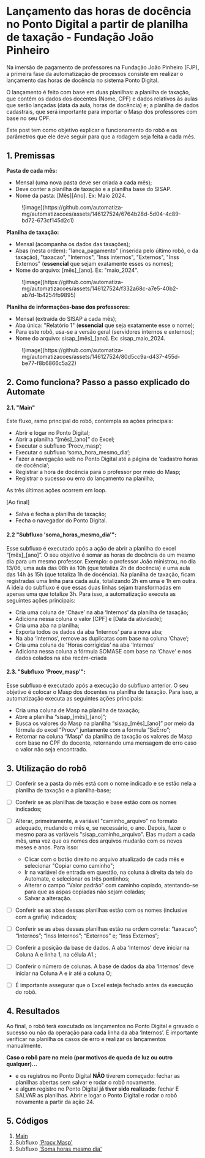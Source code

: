 # Lançamento das horas de docência no Ponto Digital a partir de planilha de taxação - Fundação João Pinheiro

Na imersão de pagamento de professores na Fundação João Pinheiro (FJP), a primeira fase da automatização de processos consiste em realizar o lançamento das horas de docência no sistema Ponto Digital.

O lançamento é feito com base em duas planilhas: a planilha de taxação, que contém os dados dos docentes (Nome, CPF) e dados relativos às aulas que serão lançadas (data da aula, horas de docência) e; a planilha de dados cadastrais, que será importante para importar o Masp dos professores com base no seu CPF.  
 
<!-- more -->

Este post tem como objetivo explicar o funcionamento do robô e os parâmetros que ele deve seguir para que a rodagem seja feita a cada mês. 



## 1. Premissas
**Pasta de cada mês:** 

- Mensal (uma nova pasta deve ser criada a cada mês); 
- Deve conter a planilha de taxação e a planilha base do SISAP. 
- Nome da pasta: [Mês][Ano]. Ex: Maio 2024.

<figure markdown="span">
![image](https://github.com/automatiza-mg/automatizacoes/assets/146127524/6764b28d-5d04-4c89-bd72-673cf145d2c1)
  <figcaption></figcaption>
</figure>


**Planilha de taxação:**

<!-- more -->
- Mensal (acompanha os dados das taxações);
- Abas (nesta ordem): "lanca_pagamento" (inserida pelo último robô, o da taxação), "taxacao", "Internos", "Inss internos", "Externos", "Inss Externos" (**essencial** que sejam exatamente esses os nomes);
- Nome do arquivo: [mês]_[ano]. Ex: "maio_2024". 

<figure markdown="span">
![image](https://github.com/automatiza-mg/automatizacoes/assets/146127524/f332a68c-a7e5-40b2-ab7d-1b4254fb9895)
  <figcaption></figcaption>
</figure>

**Planilha de informações-base dos professores:**

- Mensal (extraída do SISAP a cada mês);
- Aba única: "Relatório 1" (**essencial** que seja exatamente esse o nome);
- Para este robô, usa-se a versão geral (servidores internos e externos);
- Nome do arquivo: sisap_[mês]_[ano]. Ex: sisap_maio_2024.

<figure markdown="span">
![image](https://github.com/automatiza-mg/automatizacoes/assets/146127524/80d5cc9a-d437-455d-be77-f8b6866c5a22)
  <figcaption></figcaption>
</figure>



## 2. Como funciona? Passo a passo explicado do Automate

#### 2.1. **"Main"**

Este fluxo, ramo principal do robô, contempla as ações principais:  

- Abrir e logar no Ponto Digital; 
- Abrir a planilha “[mês]_[ano]” do Excel; 
- Executar o subfluxo ‘Procv_masp’; 
- Executar o subfluxo ‘soma_hora_mesmo_dia’; 
- Fazer a navegação web no Ponto Digital até a página de ‘cadastro horas de docência’; 
- Registrar a hora de docência para o professor por meio do Masp; 
- Registrar o sucesso ou erro do lançamento na planilha; 
  
As três últimas ações ocorrem em loop. 

[Ao final] 
- Salva e fecha a planilha de taxação; 
- Fecha o navegador do Ponto Digital.

#### 2.2 **"Subfluxo 'soma_horas_mesmo_dia'":**

Esse subfluxo é executado após a ação de abrir a planilha do excel “[mês]_[ano]”. O seu objetivo é somar as horas de docência de um mesmo dia para um mesmo professor. Exemplo: o professor João ministrou, no dia 13/06, uma aula das 08h às 10h (que totaliza 2h de docência) e uma aula das 14h às 15h (que totaliza 1h de docência). Na planilha de taxação, ficam registradas uma linha para cada aula, totalizando 2h em uma e 1h em outra. A ideia do subfluxo é que essas duas linhas sejam transformadas em apenas uma que totalize 3h. 
Para isso, a automatização executa as seguintes ações principais:

- Cria uma coluna de 'Chave’ na aba ‘Internos’ da planilha de taxação; 
- Adiciona nessa coluna o valor [CPF] e [Data da atividade]; 
- Cria uma aba na planilha; 
- Exporta todos os dados da aba ‘Internos’ para a nova aba; 
- Na aba ‘Internos’, remove as duplicatas com base na coluna ‘Chave’; 
- Cria uma coluna de 'Horas corrigidas’ na aba ‘Internos’ 
- Adiciona nessa coluna a fórmula SOMASE com base na ‘Chave’ e nos dados colados na aba recém-criada 

#### 2.3. **"Subfluxo 'Procv_masp'":**
Esse subfluxo é executado após a execução do subfluxo anterior. O seu objetivo é colocar o Masp dos docentes na planilha de taxação. Para isso, a automatização executa as seguintes ações principais: 

- Cria uma coluna de Masp na planilha de taxação; 
- Abre a planilha “sisap_[mês]_[ano]”;
- Busca os valores do Masp na planilha “sisap_[mês]_[ano]” por meio da fórmula do excel “Procv” juntamente com a fórmula “SeErro”; 
- Retornar na coluna “Masp” da planilha de taxação os valores de Masp com base no CPF do docente, retornando uma mensagem de erro caso o valor não seja encontrado. 



## 3. Utilização do robô

- [ ] Conferir se a pasta do mês está com o nome indicado e se estão nela a planilha de taxação e a planilha-base;
- [ ] Conferir se as planilhas de taxação e base estão com os nomes indicados;
- [ ] Alterar, primeiramente, a variável "caminho_arquivo" no formato adequado, mudando o mês e, se necessário, o ano. Depois, fazer o mesmo para as variáveis "sisap_caminho_arquivo". Elas mudam a cada mês, uma vez que os nomes dos arquivos mudarão com os novos meses e anos. Para isso:
    - Clicar com o botão direito no arquivo atualizado de cada mês e selecionar "Copiar como caminho"; 
    - Ir na variável de entrada em questão, na coluna à direita da tela do Automate, e selecionar os três pontinhos;
    - Alterar o campo "Valor padrão" com caminho copiado, atentando-se para que as aspas copiadas não sejam coladas; 
    - Salvar a alteração.    

- [ ] Conferir se as abas dessas planilhas estão com os nomes (inclusive com a grafia) indicados;
- [ ] Conferir se as abas dessas planilhas estão na ordem correta: “taxacao”; “Internos”; “Inss Internos”; “Externos” e; “Inss Externos”; 
- [ ] Conferir a posição da base de dados. A aba ‘Internos’ deve iniciar na Coluna A e linha 1, na célula A1.; 
- [ ] Conferir o número de colunas. A base de dados da aba ‘Internos’ deve iniciar na Coluna A e ir até a coluna O; 
- [ ] É importante assegurar que o Excel esteja fechado antes da execução do robô. 



## 4. Resultados

Ao final, o robô terá executado os lançamentos no Ponto Digital e gravado o sucesso ou não da operação para cada linha da aba ‘Internos’. É importante verificar na planilha os casos de erro e realizar os lançamentos manualmente. 

**Caso o robô pare no meio (por motivos de queda de luz ou outro qualquer)...**
- e os registros no Ponto Digital **NÃO** tiverem começado: fechar as planilhas abertas sem salvar e rodar o robô novamente.
- e algum registro no Ponto Digital **já tiver sido realizado**: fechar E SALVAR as planilhas. Abrir e logar o Ponto Digital e rodar o robô novamente a partir da ação 24.



## 5. Códigos

1. [Main](https://raw.githubusercontent.com/automatiza-mg/biblioteca-de-robos/main/robos/fjp_pontodigital_main.txt)
2. Subfluxo ['Procv Masp'](https://raw.githubusercontent.com/automatiza-mg/biblioteca-de-robos/main/robos/fjp_pontodigital_procv_masp.txt)
3. Subfluxo ['Soma horas mesmo dia'](https://raw.githubusercontent.com/automatiza-mg/biblioteca-de-robos/main/robos/fjp_pontodigital_soma_horas.txt)
